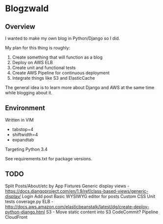 # Blogzwald

## Overview

I wanted to make my own blog in Python/Django so I did.

My plan for this thing is roughly:

1. Create something that will function as a blog
2. Deploy on AWS ELB
3. Create unit and functional tests
4. Create AWS Pipeline for continuous deployment
5. Integrate things like S3 and ElasticCache

The general idea is to learn more about Django and AWS at the same time while blogging about it.

## Environment

Written in VIM

* tabstop=4
* shiftwidth=4
* expandtab

Targeting Python 3.4

See requirements.txt for package versions.

## TODO

Split Posts/About/etc by App
Fixtures
Generic display views - https://docs.djangoproject.com/en/1.9/ref/class-based-views/generic-display/
Login
Add post
Basic WYSIWYG editor for posts
Custom CSS
Unit tests
coverage.py
ELB - http://docs.aws.amazon.com/elasticbeanstalk/latest/dg/create-deploy-python-django.html
S3 - Move static content into S3
CodeCommit?
Pipeline
CloudFront
